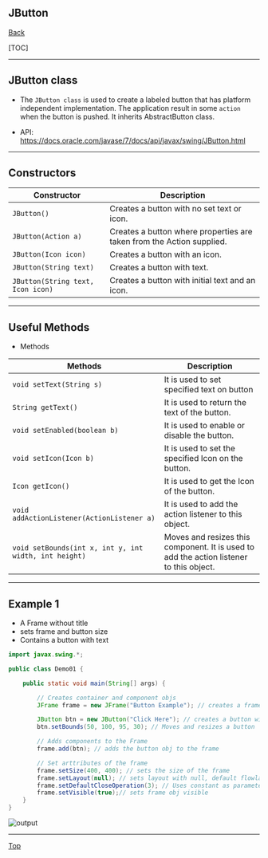 ## JButton

[Back](../java_swing.md)

[TOC]

---

## JButton class

- The `JButton class` is used to create a labeled button that has platform independent implementation. The application result in some `action` when the button is pushed. It inherits AbstractButton class.

- API: https://docs.oracle.com/javase/7/docs/api/javax/swing/JButton.html

---

## Constructors

| Constructor                       | Description                                                           |
| --------------------------------- | --------------------------------------------------------------------- |
| `JButton()`                       | Creates a button with no set text or icon.                            |
| `JButton(Action a)`               | Creates a button where properties are taken from the Action supplied. |
| `JButton(Icon icon)`              | Creates a button with an icon.                                        |
| `JButton(String text)`            | Creates a button with text.                                           |
| `JButton(String text, Icon icon)` | Creates a button with initial text and an icon.                       |

---

## Useful Methods

- Methods

| Methods                                               | Description                                                                             |
| ----------------------------------------------------- | --------------------------------------------------------------------------------------- |
| `void setText(String s)`                              | It is used to set specified text on button                                              |
| `String getText()`                                    | It is used to return the text of the button.                                            |
| `void setEnabled(boolean b)`                          | It is used to enable or disable the button.                                             |
| `void setIcon(Icon b)`                                | It is used to set the specified Icon on the button.                                     |
| `Icon getIcon()`                                      | It is used to get the Icon of the button.                                               |
| `void addActionListener(ActionListener a)`            | It is used to add the action listener to this object.                                   |
| `void setBounds(int x, int y, int width, int height)` | Moves and resizes this component. It is used to add the action listener to this object. |

---

## Example 1

- A Frame without title
- sets frame and button size
- Contains a button with text

```java
import javax.swing.*;

public class Demo01 {

    public static void main(String[] args) {

        // Creates container and component objs
        JFrame frame = new JFrame("Button Example"); // creates a frame container with a title

        JButton btn = new JButton("Click Here"); // creates a button with a text
        btn.setBounds(50, 100, 95, 30); // Moves and resizes a button

        // Adds components to the Frame
        frame.add(btn); // adds the button obj to the frame

        // Set arttributes of the frame
        frame.setSize(400, 400); // sets the size of the frame
        frame.setLayout(null); // sets layout with null, default flowlayout will be applied.
        frame.setDefaultCloseOperation(3); // Uses constant as parameter.
        frame.setVisible(true);// sets frame obj visible
    }
}
```

![output](https://static.javatpoint.com/java/swing/images/java-jbutton1.png)

---

[Top](#jframe)
